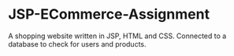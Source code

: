 # JSP-ECommerce-Assignment
A shopping website written in JSP, HTML and CSS. Connected to a database to check for users and products.
